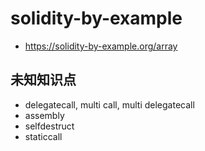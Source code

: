 # solidity-by-example

- <https://solidity-by-example.org/array>

## 未知知识点

- delegatecall, multi call, multi delegatecall
- assembly
- selfdestruct
- staticcall
